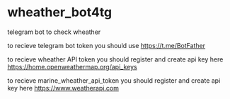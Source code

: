 # wheather_bot4tg
telegram bot to check wheather

to recieve telegram bot token you should use https://t.me/BotFather 

to recieve wheather API token you should register and create api key here https://home.openweathermap.org/api_keys

to recieve marine_wheather_api_token you should register and create api key here https://www.weatherapi.com 